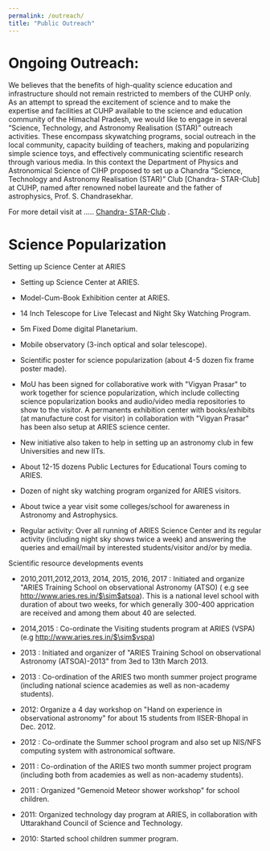 ```yaml
---
permalink: /outreach/
title: "Public Outreach"
---
```


Ongoing Outreach:
================
We believes that the benefits of high-quality science education and infrastructure should not remain restricted to members of the CUHP only. As an attempt to spread the excitement of science and to make the expertise and facilities at CUHP available to the science and education community of the Himachal Pradesh, we would like to engage in several “Science, Technology, and Astronomy Realisation (STAR)” outreach activities. These encompass skywatching programs, social outreach in the local community, capacity building of teachers, making and popularizing simple science toys, and effectively communicating scientific research through various media. In this context the Department of Physics and Astronomical Science of CIHP proposed to set up a Chandra “Science, Technology and Astronomy Realisation (STAR)” Club [Chandra- STAR-Club] at CUHP, named after renowned nobel laureate and the father of astrophysics, Prof. S. Chandrasekhar.

For more detail visit at ..... [Chandra- STAR-Club](https://chandrastarclub.github.io/) .

Science Popularization
======================

Setting up Science Center at ARIES

-   Setting up Science Center at ARIES.

-   Model-Cum-Book Exhibition center at ARIES.

-   14 Inch Telescope for Live Telecast and Night Sky Watching Program.

-   5m Fixed Dome digital Planetarium.

-   Mobile observatory (3-inch optical and solar telescope).

-   Scientific poster for science popularization (about 4-5 dozen fix
    frame poster made).

-   MoU has been signed for collaborative work with \"Vigyan Prasar\" to
    work together for science popularization, which include collecting
    science popularization books and audio/video media repositories to
    show to the visitor. A permanents exhibition center with
    books/exhibits (at manufacture cost for visitor) in collaboration
    with \"Vigyan Prasar\" has been also setup at ARIES science center.

-   New initiative also taken to help in setting up an astronomy club in
    few Universities and new IITs.

-   About 12-15 dozens Public Lectures for Educational Tours coming to
    ARIES.

-   Dozen of night sky watching program organized for ARIES visitors.

-   About twice a year visit some colleges/school for awareness in
    Astronomy and Astrophysics.

-   Regular activity: Over all running of ARIES Science Center and its
    regular activity (including night sky shows twice a week) and
    answering the queries and email/mail by interested students/visitor
    and/or by media.

Scientific resource developments events


-   2010,2011,2012,2013, 2014, 2015, 2016, 2017 : Initiated and organize
    \"ARIES Training School on observational Astronomy (ATSO) ( e.g see
    http://www.aries.res.in/$\sim$atsoa). This is a national level
    school with duration of about two weeks, for which generally 300-400
    apprication are received and among them about 40 are selected.

-   2014,2015 : Co-ordinate the Visiting students program at ARIES
    (VSPA) (e.g http://www.aries.res.in/$\sim$vspa)

-   2013 : Initiated and organizer of "ARIES Training School on
    observational Astronomy (ATSOA)-2013" from 3ed to 13th March 2013.

-   2013 : Co-ordination of the ARIES two month summer project programe
    (including national science academies as well as non-academy
    students).

-   2012: Organize a 4 day workshop on "Hand on experience in
    observational astronomy" for about 15 students from IISER-Bhopal in
    Dec. 2012.

-   2012 : Co-ordinate the Summer school program and also set up NIS/NFS
    computing system with astronomical software.

-   2011 : Co-ordination of the ARIES two month summer project program
    (including both from academies as well as non-academy students).

-   2011 : Organized "Gemenoid Meteor shower workshop" for school
    children.

-   2011: Organized technology day program at ARIES, in collaboration
    with Uttarakhand Council of Science and Technology.

-   2010: Started school children summer program.
